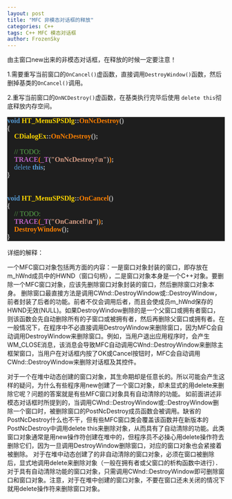 ```yaml
---
layout: post
title: "MFC 非模态对话框的释放"
categories: C++
tags: C++ MFC 模态对话框
author: FrozenSky
---
```


由主窗口new出来的非模态对话框，在释放的时候一定要注意！

1.需要重写当前窗口的`OnCancel()`虚函数，直接调用`DestroyWindow()`函数，然后删掉基类的`OnCancel()`调用。

2.重写当前窗口的`OnNCDestroy()`虚函数，在基类执行完毕后使用 `delete this`彻底释放内存空间。

<pre style="font-family:mononoki;font-size:16;color:gainsboro;background:#1e1e1e;"><span style="font-weight:bold;color:#569cd6;">void</span>&nbsp;<span style="font-weight:bold;color:gold;">HT_MenuSPSDlg</span><span style="font-weight:bold;color:#b4b4b4;">::</span><span style="font-weight:bold;color:#ff8000;">OnNcDestroy</span><span style="font-weight:bold;color:#b4b4b4;">()</span>
<span style="font-weight:bold;color:#b4b4b4;">{</span>
	<span style="font-weight:bold;color:gold;">CDialogEx</span><span style="font-weight:bold;color:#b4b4b4;">::</span><span style="font-weight:bold;color:#ff8000;">OnNcDestroy</span><span style="font-weight:bold;color:#b4b4b4;">();</span>
 
	<span style="color:#57a64a;">//&nbsp;TODO:</span>
	<span style="font-weight:bold;color:#bd63c5;">TRACE</span><span style="font-weight:bold;color:#ff8000;">(</span><span style="font-weight:bold;color:#bd63c5;">_T</span><span style="font-weight:bold;color:#b4b4b4;">(</span><span style="font-weight:bold;color:#d69d85;">&quot;OnNcDestroy!\n&quot;</span><span style="font-weight:bold;color:#b4b4b4;">)</span><span style="font-weight:bold;color:#ff8000;">)</span><span style="font-weight:bold;color:#b4b4b4;">;</span>
	<span style="color:#569cd6;">delete</span>&nbsp;<span style="font-weight:bold;color:#569cd6;">this</span><span style="font-weight:bold;color:#b4b4b4;">;</span>
<span style="font-weight:bold;color:#b4b4b4;">}</span>
 
 
<span style="font-weight:bold;color:#569cd6;">void</span>&nbsp;<span style="font-weight:bold;color:gold;">HT_MenuSPSDlg</span><span style="font-weight:bold;color:#b4b4b4;">::</span><span style="font-weight:bold;color:#ff8000;">OnCancel</span><span style="font-weight:bold;color:#b4b4b4;">()</span>
<span style="font-weight:bold;color:#b4b4b4;">{</span>
	<span style="color:#57a64a;">//&nbsp;TODO:</span>
	<span style="font-weight:bold;color:#bd63c5;">TRACE</span><span style="font-weight:bold;color:#ff8000;">(</span><span style="font-weight:bold;color:#bd63c5;">_T</span><span style="font-weight:bold;color:#b4b4b4;">(</span><span style="font-weight:bold;color:#d69d85;">&quot;OnCancel!\n&quot;</span><span style="font-weight:bold;color:#b4b4b4;">)</span><span style="font-weight:bold;color:#ff8000;">)</span><span style="font-weight:bold;color:#b4b4b4;">;</span>
	<span style="font-weight:bold;color:#ff8000;">DestroyWindow</span><span style="font-weight:bold;color:#b4b4b4;">();</span>
<span style="font-weight:bold;color:#b4b4b4;">}</span></pre>

详细的解释：

一个MFC窗口对象包括两方面的内容：一是窗口对象封装的窗口，即存放在m_hWnd成员中的HWND（窗口句柄），二是窗口对象本身是一个C++对象。要删除一个MFC窗口对象，应该先删除窗口对象封装的窗口，然后删除窗口对象本身。
删除窗口最直接方法是调用CWnd::DestroyWindow或::DestroyWindow，前者封装了后者的功能。前者不仅会调用后者，而且会使成员m_hWnd保存的HWND无效(NULL)。如果DestroyWindow删除的是一个父窗口或拥有者窗口，则该函数会先自动删除所有的子窗口或被拥有者，然后再删除父窗口或拥有者。在一般情况下，在程序中不必直接调用DestroyWindow来删除窗口，因为MFC会自动调用DestroyWindow来删除窗口。例如，当用户退出应用程序时，会产生WM_CLOSE消息，该消息会导致MFC自动调用CWnd::DestroyWindow来删除主框架窗口，当用户在对话框内按了OK或Cancel按钮时，MFC会自动调用CWnd::DestroyWindow来删除对话框及其控件。

对于一个在堆中动态创建的窗口对象，其生命期却是任意长的。所以可能会产生这样的疑问，为什么有些程序用new创建了一个窗口对象，却未显式的用delete来删除它呢？问题的答案就是有些MFC窗口对象具有自动清除的功能。
如前面讲述非模态对话框时所提到的，当调用CWnd::DestroyWindow或::DestroyWindow删除一个窗口时，被删除窗口的PostNcDestroy成员函数会被调用。缺省的PostNcDestroy什么也不干，但有些MFC窗口类会覆盖该函数并在新版本的PostNcDestroy中调用delete this来删除对象，从而具有了自动清除的功能。此类窗口对象通常是用new操作符创建在堆中的，但程序员不必操心用delete操作符去删除它们，因为一旦调用DestroyWindow删除窗口，对应的窗口对象也会紧接着被删除。
对于在堆中动态创建了的非自动清除的窗口对象，必须在窗口被删除后，显式地调用delete来删除对象（一般在拥有者或父窗口的析构函数中进行）．对于具有自动清除功能的窗口对象，只需调用CWnd::DestroyWindow即可删除窗口和窗口对象。注意，对于在堆中创建的窗口对象，不要在窗口还未关闭的情况下就用delete操作符来删除窗口对象。
